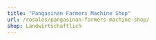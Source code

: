 ```yaml
---
title: "Pangasinan Farmers Machine Shop"
url: /rosales/pangasinan-farmers-machine-shop/
shop: Landwirtschaftlich
---
```


